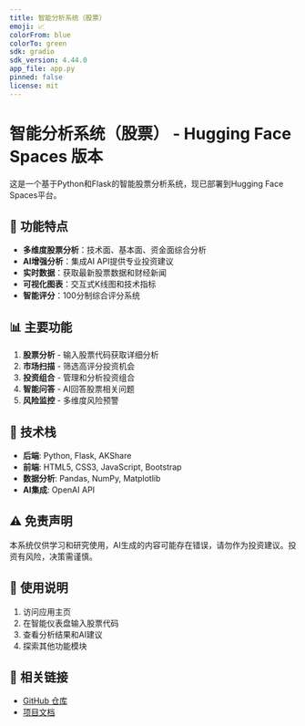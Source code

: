 ```yaml
---
title: 智能分析系统（股票）
emoji: 📈
colorFrom: blue
colorTo: green
sdk: gradio
sdk_version: 4.44.0
app_file: app.py
pinned: false
license: mit
---
```


# 智能分析系统（股票） - Hugging Face Spaces 版本

这是一个基于Python和Flask的智能股票分析系统，现已部署到Hugging Face Spaces平台。

## 🚀 功能特点

- **多维度股票分析**：技术面、基本面、资金面综合分析
- **AI增强分析**：集成AI API提供专业投资建议
- **实时数据**：获取最新股票数据和财经新闻
- **可视化图表**：交互式K线图和技术指标
- **智能评分**：100分制综合评分系统

## 📊 主要功能

1. **股票分析** - 输入股票代码获取详细分析
2. **市场扫描** - 筛选高评分投资机会
3. **投资组合** - 管理和分析投资组合
4. **智能问答** - AI回答股票相关问题
5. **风险监控** - 多维度风险预警

## 🔧 技术栈

- **后端**: Python, Flask, AKShare
- **前端**: HTML5, CSS3, JavaScript, Bootstrap
- **数据分析**: Pandas, NumPy, Matplotlib
- **AI集成**: OpenAI API

## ⚠️ 免责声明

本系统仅供学习和研究使用，AI生成的内容可能存在错误，请勿作为投资建议。投资有风险，决策需谨慎。

## 📝 使用说明

1. 访问应用主页
2. 在智能仪表盘输入股票代码
3. 查看分析结果和AI建议
4. 探索其他功能模块

## 🔗 相关链接

- [GitHub 仓库](https://github.com/LargeCupPanda/StockAnal_Sys)
- [项目文档](https://github.com/LargeCupPanda/StockAnal_Sys/blob/main/README.md)
